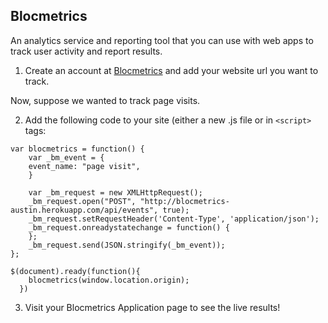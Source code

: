 ## Blocmetrics 

An analytics service and reporting tool that you can use with web apps to track user activity and report results.

1) Create an account at [Blocmetrics](http://blocmetrics-austin.herokuapp.com) and add your website url you want to track.

Now, suppose we wanted to track page visits.

2) Add the following code to your site (either a new .js file or in `<script>` tags:

```
var blocmetrics = function() {
	var _bm_event = {
	event_name: "page visit",
	}

	var _bm_request = new XMLHttpRequest();
	_bm_request.open("POST", "http://blocmetrics-austin.herokuapp.com/api/events", true);
	_bm_request.setRequestHeader('Content-Type', 'application/json');
	_bm_request.onreadystatechange = function() {
	};
	_bm_request.send(JSON.stringify(_bm_event));
};

$(document).ready(function(){
    blocmetrics(window.location.origin);
  })
```

3) Visit your Blocmetrics Application page to see the live results!